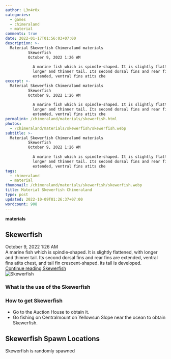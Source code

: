 ```yaml
---
author: L3n4r0x
categories:
  - games
  - chimeraland
  - material
comments: true
date: 2022-01-17T01:56:03+07:00
description: >-
  Material Skewerfish Chimeraland materials
          Skewerfish
          October 9, 2022 1:26 AM
          
            A marine fish which is spindle-shaped. It is slightly flattened, with
            longer and thinner tail. Its second dorsal fins and rear fins are
            extended, ventral fins atits che
excerpt: >-
  Material Skewerfish Chimeraland materials
          Skewerfish
          October 9, 2022 1:26 AM
          
            A marine fish which is spindle-shaped. It is slightly flattened, with
            longer and thinner tail. Its second dorsal fins and rear fins are
            extended, ventral fins atits che
permalink: /chimeraland/materials/skewerfish.html
photos:
  - /chimeraland/materials/skewerfish/skewerfish.webp
subtitle: >-
  Material Skewerfish Chimeraland materials
          Skewerfish
          October 9, 2022 1:26 AM
          
            A marine fish which is spindle-shaped. It is slightly flattened, with
            longer and thinner tail. Its second dorsal fins and rear fins are
            extended, ventral fins atits che
tags:
  - chimeraland
  - material
thumbnail: /chimeraland/materials/skewerfish/skewerfish.webp
title: Material Skewerfish Chimeraland
type: post
updated: 2022-10-09T01:26:37+07:00
wordcount: 908
---
```


<link
  rel="stylesheet"
  href="https://rawcdn.githack.com/dimaslanjaka/Web-Manajemen/870a349/css/bootstrap-5-3-0-alpha3-wrapper.css"
/>
<section id="bootstrap-wrapper">
  <div data-bs-theme="dark">
    <div
      class="row g-0 border rounded overflow-hidden flex-md-row mb-4 shadow-sm position-relative bg-dark text-light"
    >
      <div class="col p-4 d-flex flex-column position-static">
        <strong class="d-inline-block mb-2 text-success">materials</strong>
        <h2 class="mb-0">Skewerfish</h2>
        <div class="mb-1 text-muted">October 9, 2022 1:26 AM</div>
        <div class="mb-2 border p-1">
          A marine fish which is spindle-shaped. It is slightly flattened, with
          longer and thinner tail. Its second dorsal fins and rear fins are
          extended, ventral fins atits chest, and tail fin crescent-shaped. its
          tail is developed.
        </div>
        <a
          href="/chimeraland/materials/skewerfish.html"
          class="stretched-link d-none text-primary"
          >Continue reading Skewerfish</a
        >
      </div>
      <div class="col-auto d-none d-md-block d-lg-block">
        <img
          src="https://www.webmanajemen.com/chimeraland/materials/skewerfish/skewerfish.webp"
          alt="Skewerfish"
        />
      </div>
    </div>
    <div class="row">
      <div class="col-lg-6 col-12 mb-2">
        <div class="card">
          <div class="card-body">
            <h3 class="card-title">What is the use of the Skewerfish</h3>
            <div class="card-text"><ul></ul></div>
          </div>
        </div>
      </div>
      <div class="col-lg-6 col-12 mb-2">
        <div class="card">
          <div class="card-body">
            <h3 class="card-title">How to get Skewerfish</h3>
            <div class="card-text">
              <ul>
                <li>Go to the Auction House to obtain it.</li>
                <li>
                  Go fishing on Centralmount on Yellowsun Slope near the ocean
                  to obtain Skewerfish.
                </li>
              </ul>
            </div>
          </div>
        </div>
      </div>
      <div class="col-12 mb-2">
        <h2>Skewerfish Spawn Locations</h2>
        <p>Skewerfish is randomly spawned</p>
      </div>
    </div>
  </div>
</section>